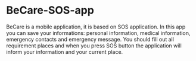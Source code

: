 # BeCare-SOS-app
BeCare is a mobile application, it is based on SOS application. In this app you can save your informations: personal information, medical information, emergency contacts and emergency message. You should fill out all requirement places and when you press SOS button the application will inform your information and your current place. 
